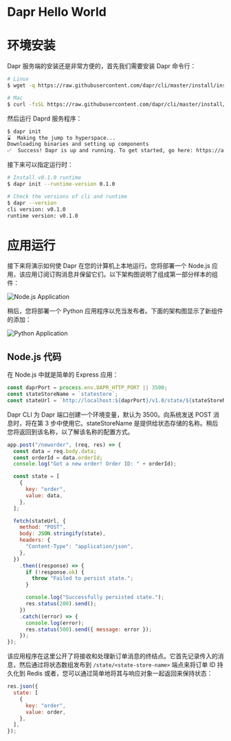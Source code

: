 # Dapr Hello World

# 环境安装

Dapr 服务端的安装还是非常方便的，首先我们需要安装 Dapr 命令行：

```sh
# Linux
$ wget -q https://raw.githubusercontent.com/dapr/cli/master/install/install.sh -O - | /bin/bash

# Mac
$ curl -fsSL https://raw.githubusercontent.com/dapr/cli/master/install/install.sh | /bin/bash
```

然后运行 Daprd 服务程序：

```sh
$ dapr init
⌛  Making the jump to hyperspace...
Downloading binaries and setting up components
✅  Success! Dapr is up and running. To get started, go here: https://aka.ms/dapr-getting-started
```

接下来可以指定运行时：

```sh
# Install v0.1.0 runtime
$ dapr init --runtime-version 0.1.0

# Check the versions of cli and runtime
$ dapr --version
cli version: v0.1.0
runtime version: v0.1.0
```

# 应用运行

接下来将演示如何使 Dapr 在您的计算机上本地运行。您将部署一个 Node.js 应用，该应用订阅订购消息并保留它们。以下架构图说明了组成第一部分样本的组件：

![Node.js Application](https://s1.ax1x.com/2020/09/22/wORITP.png)

稍后，您将部署一个 Python 应用程序以充当发布者。下面的架构图显示了新组件的添加：

![Python Application](https://s1.ax1x.com/2020/09/22/wORqSg.png)

## Node.js 代码

在 Node.js 中就是简单的 Express 应用：

```js
const daprPort = process.env.DAPR_HTTP_PORT || 3500;
const stateStoreName = `statestore`;
const stateUrl = `http://localhost:${daprPort}/v1.0/state/${stateStoreName}`;
```

Dapr CLI 为 Dapr 端口创建一个环境变量，默认为 3500。向系统发送 POST 消息时，将在第 3 步中使用它。stateStoreName 是提供给状态存储的名称。稍后您将返回到该名称，以了解该名称的配置方式。

```js
app.post("/neworder", (req, res) => {
  const data = req.body.data;
  const orderId = data.orderId;
  console.log("Got a new order! Order ID: " + orderId);

  const state = [
    {
      key: "order",
      value: data,
    },
  ];

  fetch(stateUrl, {
    method: "POST",
    body: JSON.stringify(state),
    headers: {
      "Content-Type": "application/json",
    },
  })
    .then((response) => {
      if (!response.ok) {
        throw "Failed to persist state.";
      }

      console.log("Successfully persisted state.");
      res.status(200).send();
    })
    .catch((error) => {
      console.log(error);
      res.status(500).send({ message: error });
    });
});
```

该应用程序在这里公开了将接收和处理新订单消息的终结点。它首先记录传入的消息，然后通过将状态数组发布到 `/state/<state-store-name>` 端点来将订单 ID 持久化到 Redis 或者，您可以通过简单地将其与响应对象一起返回来保持状态：

```js
res.json({
  state: [
    {
      key: "order",
      value: order,
    },
  ],
});
```
